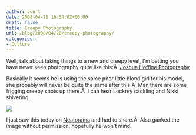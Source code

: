 ```yaml
---
author: court
date: 2008-04-28 16:54:02+00:00
draft: false
title: Creepy Photography
url: /blog/2008/04/28/creepy-photography/
categories:
- Culture
---
```


Well, talk about taking things to a new and creepy level, I'm betting you have never seen photography quite like this:Â  [Joshua Hoffine Photography](http://joshuahoffine.com/splash.html)

Basically it seems he is using the same poor little blond girl for his model, she probably will never be quite the same after this.Â  Man there are some frigging creepy shots up there.Â  I can hear Lockrey cackling and Nikki shivering.

![](http://joshuahoffine.com/r1209322554/splash.jpg)


I just saw this today on [Neatorama](http://www.neatorama.com/2008/04/28/childhood-fears/) and had to share.Â  Also ganked the image without permission, hopefully he won't mind.
